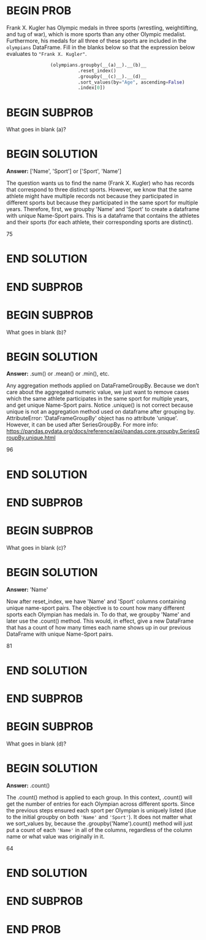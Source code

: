 # BEGIN PROB

Frank X. Kugler has Olympic medals in three sports (wrestling,
weightlifting, and tug of war), which is more sports than any other
Olympic medalist. Furthermore, his medals for all three of these sports
are included in the `olympians` DataFrame. Fill in the blanks below so
that the expression below evaluates to `"Frank X. Kugler"`.

```py
                (olympians.groupby(__(a)__).__(b)__
                          .reset_index()
                          .groupby(__(c)__).__(d)__
                          .sort_values(by="Age", ascending=False)
                          .index[0])
``` 


# BEGIN SUBPROB
What goes in blank (a)?

# BEGIN SOLUTION

**Answer:** ['Name', 'Sport'] or ['Sport', 'Name']

The question wants us to find the name (Frank X. Kugler) who has records that correspond to three distinct sports. However, we know that the same athlete might have multiple records not because they participated in different sports but because they participated in the same sport for multiple years. Therefore, first, we groupby 'Name' and 'Sport' to create a dataframe with unique Name-Sport pairs. This is a dataframe that contains the athletes and their sports (for each athlete, their corresponding sports are distinct). 

<average>75</average>

# END SOLUTION

# END SUBPROB

# BEGIN SUBPROB
What goes in blank (b)?

# BEGIN SOLUTION

**Answer:** .sum() or .mean() or .min(), etc. 

Any aggregation methods applied on DataFrameGroupBy. Because we don’t care about the aggregated numeric value, we just want to remove cases which the same athlete participates in the same sport for multiple years, and get unique Name-Sport pairs. Notice .unique() is not correct because unique is not an aggregation method used on dataframe after grouping by. AttributeError: 'DataFrameGroupBy' object has no attribute 'unique'. However, it can be used after SeriesGroupBy. For more info: https://pandas.pydata.org/docs/reference/api/pandas.core.groupby.SeriesGroupBy.unique.html

<average>96</average>

# END SOLUTION

# END SUBPROB

# BEGIN SUBPROB
What goes in blank (c)?

# BEGIN SOLUTION

**Answer:** 'Name'

Now after reset_index, we have 'Name' and 'Sport' columns containing unique name-sport pairs. The objective is to count how many different sports each Olympian has medals in. To do that, we groupby 'Name' and later use the .count() method. This would, in effect, give a new DataFrame that has a count of how many times each name shows up in our previous DataFrame with unique Name-Sport pairs.

<average>81</average>

# END SOLUTION

# END SUBPROB

# BEGIN SUBPROB
What goes in blank (d)?

# BEGIN SOLUTION

**Answer:** .count()

The .count() method is applied to each group. In this context, .count() will get the number of entries for each Olympian across different sports. Since the previous steps ensured each sport per Olympian is uniquely listed (due to the initial groupby on both `'Name'` and `'Sport'`). It does not matter what we sort_values by, because the .groupby('Name').count() method will just put a count of each `'Name'` in all of the columns, regardless of the column name or what value was originally in it.

<average>64</average>

# END SOLUTION

# END SUBPROB

# END PROB